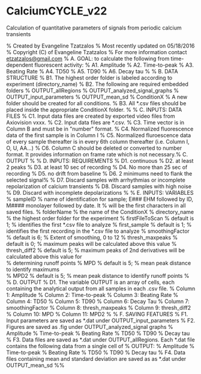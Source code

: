 # CalciumCYCLE_v22
Calculation of quantitative parameters of signals from periodic calcium transients

% Created by Evangeline Tzatzalos
% Most recently updated on 05/18/2016
% Copyright (C) of Evangeline Tzatzalos
% For more information contact etzatzalos@gmail.com
% A. GOAL: to calculate the following from time-dependent fluorescent activity:
%    A1. Amplitude
%    A2. Time-to-peak
%    A3. Beating Rate
%    A4. TD50
%    A5. TD90
%    A6. Decay tau
%
% B. DATA STRUCTURE
%    B1. The highest order folder is labeled according to experiment (directory_name)
%    B2. The following are required embedded folders
%           OUTPUT_allRegions
%           OUTPUT_analyzed_signal_graphs
%           OUTPUT_input_parameters
%           OUTPUT_mean_sd
%           ConditionX              % A new folder should be created for all conditions. 
%    B3. All *.csv files should be placed inside the appropriate ConditionX folder.
%
% C. INPUTS: DATA FILES
%    C1. Input data files are created by exported video files from Axiovision vxxx.
%    C2. Input data files are *.csv. 
%    C3. Time vector is in Column B and must be in "number" format.
%    C4. Normalized fluorescence data of the first sample is in Column I
%    C5. Normalized fluroescence data of every sample thereafter is in every 6th column thereafter (i.e. Column I, O, U, AA...)
%    C6. Column C should be deleted or converted to number format.  It provides information on frame rate which is not necessary.% C. OUTPUT
%
% D. INPUTS: REQUIREMENTS
%    D1. continuous
%    D2. at least 2 peaks
%    D3. at least 10 sec of recording
%    D4. No more than 25 sec of recording
%    D5. no drift from baseline
%    D6. 2 minimums need to flank the selected signal% 
%    D7. Discard samples with arrhythmias or incomplete repolarization of calcium transients
%    D8. Discard samples with high noise
%    D9. Discard with incomplete depolarizations
%
% E. INPUTS: VARIABLES
%    sampleID                  % name of identification for sample; E### EHM followed by ID, M#### monolayer followed by date.  It    %                                will be the first characters in all saved files.
%    folderName                % the name of the ConditionX
%    directory_name            % the highest order folder for the experiment
%    firstFileToScan           % default is 1;     % identifies the first *.csv file to analyze
%    first_sample              % default is 1;     % identifies the first recording in the *.csv file to analyze 
%    smoothingFactor           % default is 6;     % Extent of smoothing, 0 to 12
%    thresh_maxpeaks           % default is 0;     % maximum peaks will be calculated above this value
%    thresh_diff2              % default is 5;     % maximum peaks of 2nd derivatives will be calculated above this value for   
%                                determining runoff points
%    MPD                       % default is 5;     % mean peak distance to identify maximums  
%    MPD2                      % default is 5;     % mean peak distance to identify runoff points
%
% D. OUTPUT
%    D1. The variable OUTPUT is an array of cells, each containing the analytical output from all samples in each .csv file.
%           Column 1: Amplitude
%           Column 2: Time-to-peak
%           Column 3: Beating Rate
%           Column 4: TD50
%           Column 5: TD90
%           Column 6: Decay Tau
%           Column 7: smoothingFactor
%           Column 8: thresh_maxpeaks
%           Column 9: thresh_diff2
%           Column 10: MPD
%           Column 11: MPD2
%
% F. SAVING FEATURES
%    F1. Input parameters are saved as *.dat under OUTPUT_input_parameters
%    F2. Figures are saved as .fig under OUTPUT_analyzed_signal graphs
%           Amplitude
%           Time-to-peak
%           Beating Rate
%           TD50
%           TD90
%           Decay tau
%    F3. Data files are saved as *.dat under OUTPUT_allRegions.  Each *.dat file contains the following data from a single cell of 
%           OUTPUT:
%           Amplitude
%           Time-to-peak
%           Beating Rate
%           TD50
%           TD90
%           Decay tau
%    F4. Data files containing mean and standard deviation are saved as as *.dat under OUTPUT_mean_sd
%%
